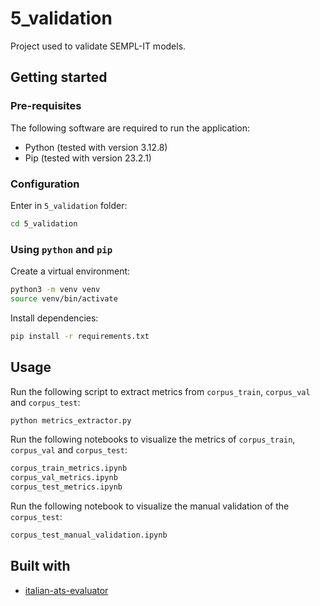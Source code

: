 # 5_validation
Project used to validate SEMPL-IT models.

## Getting started
### Pre-requisites
The following software are required to run the application:
* Python (tested with version 3.12.8)
* Pip (tested with version 23.2.1)

### Configuration
Enter in `5_validation` folder:
```sh
cd 5_validation
```

### Using `python` and `pip`
Create a virtual environment:
```sh
python3 -m venv venv
source venv/bin/activate
```

Install dependencies:
```sh
pip install -r requirements.txt
```

## Usage
Run the following script to extract metrics from `corpus_train`, `corpus_val` and `corpus_test`:
```sh
python metrics_extractor.py
```

Run the following notebooks to visualize the metrics of `corpus_train`, `corpus_val` and `corpus_test`:
```sh
corpus_train_metrics.ipynb
corpus_val_metrics.ipynb
corpus_test_metrics.ipynb
```

Run the following notebook to visualize the manual validation of the `corpus_test`:
```sh
corpus_test_manual_validation.ipynb
```

## Built with
* [italian-ats-evaluator](https://pypi.org/project/italian-ats-evaluator)